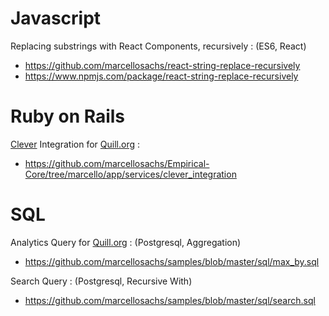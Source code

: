 # Javascript

Replacing substrings with React Components, recursively : (ES6, React)
* https://github.com/marcellosachs/react-string-replace-recursively
* https://www.npmjs.com/package/react-string-replace-recursively

# Ruby on Rails

[Clever](https://clever.com/) Integration for [Quill.org](https://quill.org) :
* https://github.com/marcellosachs/Empirical-Core/tree/marcello/app/services/clever_integration

# SQL

Analytics Query for [Quill.org](https://quill.org) : (Postgresql, Aggregation)
* https://github.com/marcellosachs/samples/blob/master/sql/max_by.sql

Search Query : (Postgresql, Recursive With)
* https://github.com/marcellosachs/samples/blob/master/sql/search.sql
